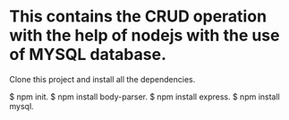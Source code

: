 # This contains the CRUD operation with the help of nodejs with the use of MYSQL database.

Clone this project and install all the dependencies.

 $ npm init.
 $ npm install body-parser.
 $ npm install express.
 $ npm install mysql.
